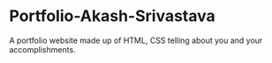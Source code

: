 # Portfolio-Akash-Srivastava
A portfolio website made up of HTML, CSS telling about you and your accomplishments.
